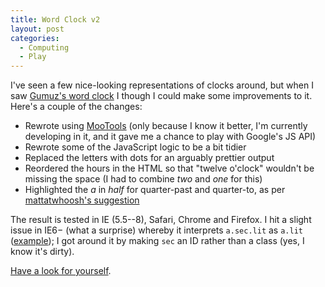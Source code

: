 ```yaml
---
title: Word Clock v2
layout: post
categories:
  - Computing
  - Play
---
```

I've seen a few nice-looking representations of clocks around, but when I saw [Gumuz's word clock](http://gumuz.nl/weblog/javascript-word-clock/) I though I could make some improvements to it. Here's a couple of the changes:

  * Rewrote using [MooTools](https://mootools.net) (only because I know it better, I'm currently developing in it, and it gave me a chance to play with Google's JS API)
  * Rewrote some of the JavaScript logic to be a bit tidier
  * Replaced the letters with dots for an arguably prettier output
  * Reordered the hours in the HTML so that "twelve o'clock" wouldn't be missing the space (I had to combine _two_ and _one_ for this)
  * Highlighted the _a_ in _half_ for quarter-past and quarter-to, as per [mattatwhoosh's suggestion](http://gumuz.nl/weblog/javascript-word-clock/#comment-18582925)

The result is tested in IE (5.5--8), Safari, Chrome and Firefox. I hit a slight issue in IE6− (what a surprise) whereby it interprets `a.sec.lit` as `a.lit` ([example](http://www.oppenheim.com.au/examples/multiple-css-classes-a-little-known-ie6-hack/)); I got around it by making `sec` an ID rather than a class (yes, I know it's dirty).

[Have a look for yourself](/projects/word-clock/).
